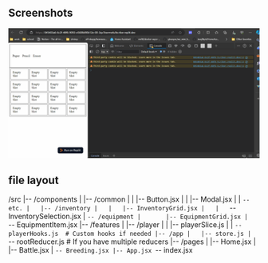 ## Screenshots
[<img src="https://github.com/Fishbone-Aquatics/Aquarium-Capitalists/blob/main/screenshots/WorkingGridExample.gif">](https://github.com/Fishbone-Aquatics/Aquarium-Capitalists/blob/main/screenshots/WorkingGridExample.gif)



## file layout
/src
|-- /components
|   |-- /common
|   |   |-- Button.jsx
|   |   |-- Modal.jsx
|   |   `-- etc.
|   |-- /inventory
|   |   |-- InventoryGrid.jsx
|   |   `-- InventorySelection.jsx
|   `-- /equipment
|       |-- EquipmentGrid.jsx
|       `-- EquipmentItem.jsx
|-- /features
|   |-- /player
|   |   |-- playerSlice.js
|   |   `-- playerHooks.js  # Custom hooks if needed
|-- /app
|   |-- store.js
|   `-- rootReducer.js  # If you have multiple reducers
|-- /pages
|   |-- Home.jsx
|   |-- Battle.jsx
|   `-- Breeding.jsx
|-- App.jsx
`-- index.jsx

